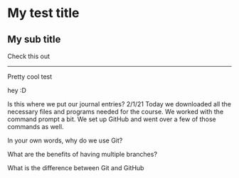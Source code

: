 # My test title

## My sub title

Check this out

---

Pretty cool
test

hey :D

Is this where we put our journal entries?
2/1/21 Today we downloaded all the necessary files and programs needed for the course. We worked with the command prompt a bit. We set up GitHub and went over a few of those commands as well.


In your own words, why do we use Git?

What are the benefits of having multiple branches?

What is the difference between Git and GitHub
